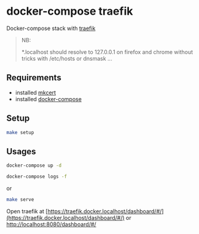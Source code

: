 # docker-compose traefik

Docker-compose stack with [traefik](https://docs.traefik.io/)

> NB: 
> 
> *.localhost should resolve to 127.0.0.1 on firefox and chrome without tricks with /etc/hosts or dnsmask ...

## Requirements

- installed [mkcert](https://github.com/FiloSottile/mkcert)
- installed [docker-compose](https://docs.docker.com/compose/)

## Setup

```sh
make setup
```

## Usages

```sh
docker-compose up -d
```

```sh
docker-compose logs -f
```

or 

```sh
make serve
```

Open traefik at [https://traefik.docker.localhost/dashboard/#/](https://traefik.docker.localhost/dashboard/#/) or [http://localhost:8080/dashboard/#/](http://localhost:8080/dashboard/#/)
